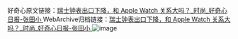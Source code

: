 好奇心原文链接：[瑞士钟表出口下降，和 Apple Watch 关系大吗？_时尚_好奇心日报-张田小 ](https://www.qdaily.com/articles/11190.html)
WebArchive归档链接：[瑞士钟表出口下降，和 Apple Watch 关系大吗？_时尚_好奇心日报-张田小 ](http://web.archive.org/web/20190623163853/https://www.qdaily.com/articles/11190.html)
![image](http://ww3.sinaimg.cn/large/007d5XDply1g3wd3145faj30u03hb7wh)